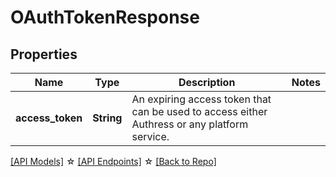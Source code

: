 # OAuthTokenResponse

## Properties

Name | Type | Description | Notes
------------ | ------------- | ------------- | -------------
**access_token** | **String** | An expiring access token that can be used to access either Authress or any platform service. | 

[[API Models]](./README.md#documentation-for-models) ☆ [[API Endpoints]](./README.md#documentation-for-api-endpoints) ☆ [[Back to Repo]](./README.md)


